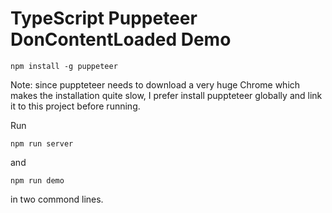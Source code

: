 TypeScript Puppeteer DonContentLoaded Demo
==========================================

```
npm install -g puppeteer
```

Note: since puppteteer needs to download a very huge Chrome which makes the installation quite slow,
I prefer install puppteteer globally and link it to this project before running.

Run

```
npm run server
```

and

```
npm run demo
```

in two commond lines.

